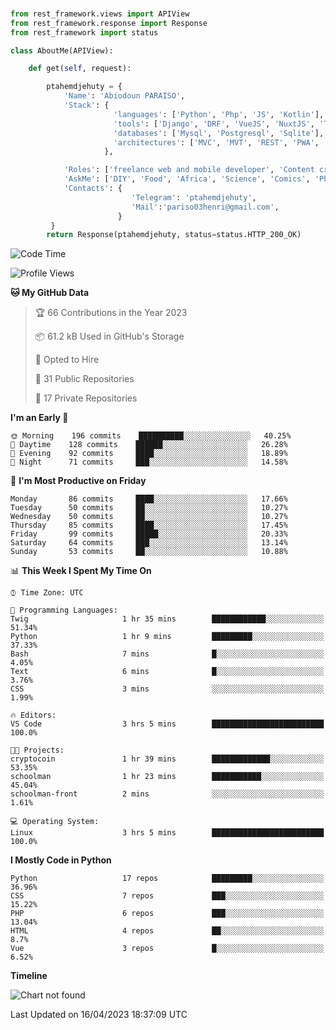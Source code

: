 ###
```python
from rest_framework.views import APIView
from rest_framework.response import Response
from rest_framework import status

class AboutMe(APIView):

    def get(self, request):

        ptahemdjehuty = {
            'Name': 'Abiodoun PARAISO',
            'Stack': {
                       'languages': ['Python', 'Php', 'JS', 'Kotlin'],
                       'tools': ['Django', 'DRF', 'VueJS', 'NuxtJS', 'Threejs' 'React', 'Kotlin', 'Electron'],
                       'databases': ['Mysql', 'Postgresql', 'Sqlite'],
                       'architectures': ['MVC', 'MVT', 'REST', 'PWA', 'SPA', 'MicroServices']
                     },

            'Roles': ['freelance web and mobile developer', 'Content creator', 'Teacher', 'Mentor'],
            'AskMe': ['DIY', 'Food', 'Africa', 'Science', 'Comics', 'Photography', 'Tech', 'Programming'],
            'Contacts': {
                           'Telegram': 'ptahemdjehuty',
                           'Mail':'pariso03henri@gmail.com',
                        }
         }
        return Response(ptahemdjehuty, status=status.HTTP_200_OK)

```                    

<!--START_SECTION:waka-->
![Code Time](http://img.shields.io/badge/Code%20Time-509%20hrs%2031%20mins-blue)

![Profile Views](http://img.shields.io/badge/Profile%20Views-1-blue)

**🐱 My GitHub Data** 

> 🏆 66 Contributions in the Year 2023
 > 
> 📦 61.2 kB Used in GitHub's Storage 
 > 
> 💼 Opted to Hire
 > 
> 📜 31 Public Repositories 
 > 
> 🔑 17 Private Repositories  
 > 
**I'm an Early 🐤** 

```text
🌞 Morning    196 commits    ██████████░░░░░░░░░░░░░░░   40.25% 
🌆 Daytime    128 commits    ██████░░░░░░░░░░░░░░░░░░░   26.28% 
🌃 Evening    92 commits     ████░░░░░░░░░░░░░░░░░░░░░   18.89% 
🌙 Night      71 commits     ███░░░░░░░░░░░░░░░░░░░░░░   14.58%

```
📅 **I'm Most Productive on Friday** 

```text
Monday       86 commits     ████░░░░░░░░░░░░░░░░░░░░░   17.66% 
Tuesday      50 commits     ██░░░░░░░░░░░░░░░░░░░░░░░   10.27% 
Wednesday    50 commits     ██░░░░░░░░░░░░░░░░░░░░░░░   10.27% 
Thursday     85 commits     ████░░░░░░░░░░░░░░░░░░░░░   17.45% 
Friday       99 commits     █████░░░░░░░░░░░░░░░░░░░░   20.33% 
Saturday     64 commits     ███░░░░░░░░░░░░░░░░░░░░░░   13.14% 
Sunday       53 commits     ██░░░░░░░░░░░░░░░░░░░░░░░   10.88%

```


📊 **This Week I Spent My Time On** 

```text
⌚︎ Time Zone: UTC

💬 Programming Languages: 
Twig                     1 hr 35 mins        ████████████░░░░░░░░░░░░░   51.34% 
Python                   1 hr 9 mins         █████████░░░░░░░░░░░░░░░░   37.33% 
Bash                     7 mins              █░░░░░░░░░░░░░░░░░░░░░░░░   4.05% 
Text                     6 mins              █░░░░░░░░░░░░░░░░░░░░░░░░   3.76% 
CSS                      3 mins              ░░░░░░░░░░░░░░░░░░░░░░░░░   1.99%

🔥 Editors: 
VS Code                  3 hrs 5 mins        █████████████████████████   100.0%

🐱‍💻 Projects: 
cryptocoin               1 hr 39 mins        █████████████░░░░░░░░░░░░   53.35% 
schoolman                1 hr 23 mins        ███████████░░░░░░░░░░░░░░   45.04% 
schoolman-front          2 mins              ░░░░░░░░░░░░░░░░░░░░░░░░░   1.61%

💻 Operating System: 
Linux                    3 hrs 5 mins        █████████████████████████   100.0%

```

**I Mostly Code in Python** 

```text
Python                   17 repos            █████████░░░░░░░░░░░░░░░░   36.96% 
CSS                      7 repos             ███░░░░░░░░░░░░░░░░░░░░░░   15.22% 
PHP                      6 repos             ███░░░░░░░░░░░░░░░░░░░░░░   13.04% 
HTML                     4 repos             ██░░░░░░░░░░░░░░░░░░░░░░░   8.7% 
Vue                      3 repos             █░░░░░░░░░░░░░░░░░░░░░░░░   6.52%

```


**Timeline**

![Chart not found](https://raw.githubusercontent.com/ptahemdjehuty/ptahemdjehuty/main/charts/bar_graph.png) 


 Last Updated on 16/04/2023 18:37:09 UTC
<!--END_SECTION:waka-->
